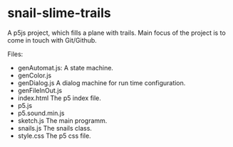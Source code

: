 # snail-slime-trails
A p5js project, which fills a plane with trails.
Main focus of the project is to come in touch with Git/Github.

Files:
- genAutomat.js:
  A state machine.
- genColor.js
- genDialog.js
  A dialog machine for run time configuration.
- genFileInOut.js
- index.html
  The p5 index file.
- p5.js
- p5.sound.min.js
- sketch.js
  The main programm.
- snails.js
  The snails class.
- style.css
  The p5 css file.

